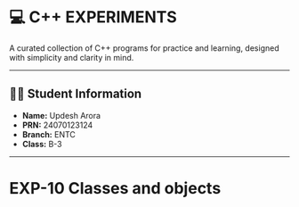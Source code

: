 # 💻 C++ EXPERIMENTS

A curated collection of C++ programs for practice and learning, designed with simplicity and clarity in mind.

---

## 👨‍🎓 Student Information

- **Name:** Updesh Arora  
- **PRN:** 24070123124  
- **Branch:** ENTC  
- **Class:** B-3

---
# EXP-10 Classes and objects
